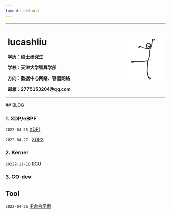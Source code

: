 ```yaml
---
layout: default
---
```


<table border="0">
  <tr>
    <td width="75%">
      <h1>lucashliu</h1>
      <p><b>学历：硕士研究生</b></p>
      <p><b>学校：天津大学智算学部</b></p>
      <p><b>方向：数据中心网络、容器网络</b></p>
      <p><b>邮箱：2775153204@qq.com</b></p>
    </td>
    <td width="25%">
      <img src="/fig/index/aa.png" width="100%"> 
    </td>
  </tr>
</table>
## BLOG

### 1. XDP/eBPF

`2022-04-25`   [XDP1](./workspace/zp_1_xdp.html).

`2022-04-27 `   [XDP2](./workspace/zp_2_xdp.html).

### 2. Kernel 

`20222-11-18` [RCU](https://note.youdao.com/s/OSh9iE6h)

### 3. GO-dev

## Tool

``2022-04-26`` [IP命令示例](./workspace/zt_1_ip.md)

